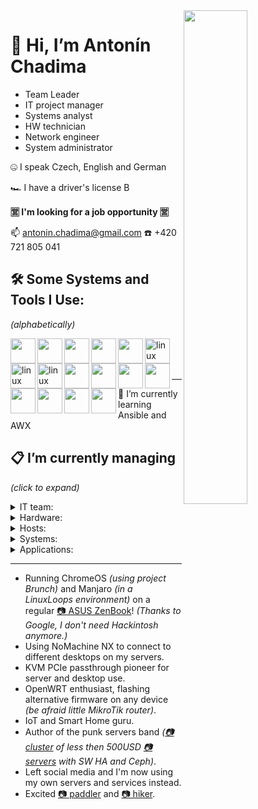 <img align="right" src="https://user-images.githubusercontent.com/3483314/165919412-d30870d9-b6f8-46bc-b5fc-d62217defec5.jpg" width="45%" />
<img align="right" src="https://user-images.githubusercontent.com/3483314/166092673-fc17ee90-5659-4cc3-8173-8c30f5ef4317.jpg" width="0%" />


# 👋 Hi, I’m Antonín Chadima

- Team Leader
- IT project manager
- Systems analyst
- HW technician
- Network engineer
- System administrator

🤐 I speak Czech, English and German

🏎️ I have a driver's license B

**🈺 I'm looking for a job opportunity 🈺**

📫 antonin.chadima@gmail.com ☎️ +420 721 805 041

## 🛠️ Some Systems and Tools I Use:

*(alphabetically)*

</p>
<img src="https://cdn.jsdelivr.net/gh/devicons/devicon/icons/apache/apache-plain-wordmark.svg" align="left" width="40px" />
<img src="https://cdn.jsdelivr.net/gh/devicons/devicon/icons/apachekafka/apachekafka-original-wordmark.svg" align="left" width="40px" />
<img src="https://cdn.jsdelivr.net/gh/devicons/devicon/icons/bash/bash-plain.svg" align="left" width="40px" />
<img src="https://cdn.jsdelivr.net/gh/devicons/devicon/icons/debian/debian-plain-wordmark.svg" align="left" width="40px" />
<img src="https://cdn.jsdelivr.net/gh/devicons/devicon/icons/docker/docker-plain-wordmark.svg" align="left" width="40px" />
<img src="https://cdn.jsdelivr.net/gh/devicons/devicon/icons/dotnetcore/dotnetcore-plain.svg" align="left" alt="linux" width="40px" />
<img src="https://cdn.jsdelivr.net/gh/devicons/devicon/icons/gitlab/gitlab-plain-wordmark.svg" align="left" alt="linux" width="40px" />
<img src="https://cdn.jsdelivr.net/gh/devicons/devicon/icons/grafana/grafana-original-wordmark.svg" align="left" alt="linux" width="40px" />
<img src="https://cdn.jsdelivr.net/gh/devicons/devicon/icons/linux/linux-plain.svg" align="left" width="40px" />
<img src="https://cdn.jsdelivr.net/gh/devicons/devicon/icons/mongodb/mongodb-plain-wordmark.svg" align="left" width="40px" />
<img src="https://cdn.jsdelivr.net/gh/devicons/devicon/icons/mysql/mysql-plain-wordmark.svg" align="left" width="40px" />
<img src="https://cdn.jsdelivr.net/gh/devicons/devicon/icons/nginx/nginx-original.svg" align="left" width="40px" />
<img src="https://cdn.jsdelivr.net/gh/devicons/devicon/icons/postgresql/postgresql-plain-wordmark.svg" align="left" width="40px" />
<img src="https://cdn.jsdelivr.net/gh/devicons/devicon/icons/raspberrypi/raspberrypi-line.svg" align="left" width="40px" />
<img src="https://cdn.jsdelivr.net/gh/devicons/devicon/icons/redis/redis-plain-wordmark.svg" align="left" width="40px" />
<img src="https://cdn.jsdelivr.net/gh/devicons/devicon/icons/wordpress/wordpress-plain-wordmark.svg" align="left" width="40px" />
</p>
</br>
</br>
</br>

---

🌱 I’m currently learning Ansible and AWX

## 📋 I’m currently managing

*(click to expand)*

<details closed>
  <summary>IT team:</summary>
  another 5 team members
</details>

<details closed>
  <summary>Hardware:</summary>
  the punk servers
</details>

<details closed>
  <summary>Hosts:</summary>
  SWITCH configuration
   IPMI
     Proxmox Virtual Environment
  CEPH
  InfluxdDB and Grafana
  click on the image to get online data
<img src="https://user-images.githubusercontent.com/3483314/165904855-adced836-4200-49e9-bdc3-29f49aaf7e72.png" width="50%" />
<img src="https://user-images.githubusercontent.com/3483314/165904830-2d9d85c4-2fb4-49ae-8af8-037907e97320.png" width="50%" />
<img src="https://user-images.githubusercontent.com/3483314/165904812-3257ead7-9381-468e-b27e-b81583769f10.png" width="50%" />
<img src="https://user-images.githubusercontent.com/3483314/165904742-9c4d6a03-efdf-4023-9a40-bc984126dc27.png" width="50%" />
</details>

<details closed>
  <summary>Systems:</summary>
  <ul>
  <li>Firewall <i>(SNAT, DNAT, PAT and Port Forwarding, SQM QoS, Security)</i></li>
  <li>DNS / DHCP <i>(local network management)</i></li>
  <li>Wireguard <i>(connecting developers and administrators to the server room network)</i></li>
  <li>OpenVPN / IPSec <i>(interconnection of different server sites with each other)</i></li>
 
    Proxmox Mail Gateway
    Proxmox Backup Server 
  <li>Nginx / Nginx Proxy Manager  <i>(reverse proxy, SSL termination, client-side certificate authentication, certificate management)</i></li>
  </ul>
</details>

<details closed>
  <summary>Applications:</summary>
  <ul>
  <li>Redmine <i>(project management web application)</i></li>
  <li>XWiki <i>(enterprise wiki platform)</i></li>
  <li>Mattermost <i>(communication, collaboration, and workflow orchestration platform)</i></li>
  <li>Nextcloud Hub <i>(content collaboration platform)</i></li>
  <li>ONLYOFFICE Docs <i>(online editor for text documents, spreadsheets, and presentations)</i></li>
  <li>iRedMail <i>(mail server platform with webmail, calendar, contacts and activesync)</i></li>
  </ul> 
</details>

---

- Running ChromeOS *(using project Brunch)* and Manjaro *(in a LinuxLoops environment)* on a regular [📷 ASUS ZenBook](https://user-images.githubusercontent.com/3483314/166095249-c7ec2b62-d6ee-4898-9903-4e26f9f48d6a.jpg)! *(Thanks to Google, I don't need Hackintosh anymore.)*
- Using NoMachine NX to connect to different desktops on my servers.
- KVM PCIe passthrough pioneer for server and desktop use.
- OpenWRT enthusiast, flashing alternative firmware on any device *(be afraid little MikroTik router)*.
- IoT and Smart Home guru.
- Author of the punk servers band *([📷 cluster](https://user-images.githubusercontent.com/3483314/166092673-fc17ee90-5659-4cc3-8173-8c30f5ef4317.jpg) of less then 500USD [📷 servers](https://user-images.githubusercontent.com/3483314/165919412-d30870d9-b6f8-46bc-b5fc-d62217defec5.jpg) with SW HA and Ceph)*.
- Left social media and I'm now using my own servers and services instead.
- Excited [📷 paddler](https://user-images.githubusercontent.com/3483314/166096886-9b07cf8b-17e1-498a-bf1c-92df7c5010ba.jpg) and [📷 hiker](https://user-images.githubusercontent.com/3483314/166096856-0acc4753-f790-48fc-95f7-5c2ff276b689.jpg).
